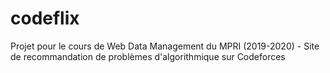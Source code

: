 # codeflix

Projet pour le cours de Web Data Management du MPRI (2019-2020) -  Site de recommandation de problèmes d'algorithmique sur Codeforces